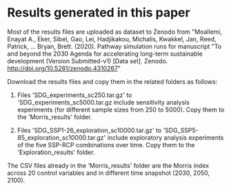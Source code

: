 # Results generated in this paper

Most of the results files are uploaded as dataset to Zenodo from "Moallemi, Enayat A., Eker, Sibel, Gao, Lei, Hadjikakou, Michalis, Kwakkel, Jan, Reed, Patrick, … Bryan, Brett. (2020). Pathway simulation runs for manuscript "To and beyond the 2030 Agenda for accelerating long-term sustainable development (Version Submitted-v1) [Data set]. Zenodo. http://doi.org/10.5281/zenodo.4310267" 

Download the results files and copy them in the related folders as follows:

1. Files 'SDG_experiments_sc250.tar.gz' to 'SDG_experiments_sc5000.tar.gz include sensitivity analysis experiments (for different sample sizes from 250 to 5000). Copy them to the 'Morris_results' folder.

2. Files 'SDG_SSP1-26_exploration_sc10000.tar.gz' to 'SDG_SSP5-85_exploration_sc10000.tar.gz' include exploratory analysis experiments of the five SSP-RCP combinations over time. Copy them to the 'Exploration_results' folder.

The CSV files already in the 'Morris_results' folder are the Morris index across 20 control variables and in different time snapshot (2030, 2050, 2100).
